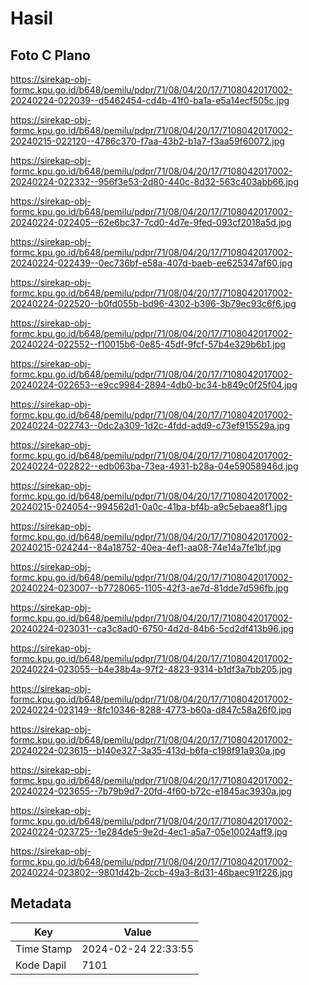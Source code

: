 # Hasil

## Foto C Plano

https://sirekap-obj-formc.kpu.go.id/b648/pemilu/pdpr/71/08/04/20/17/7108042017002-20240224-022039--d5462454-cd4b-41f0-ba1a-e5a14ecf505c.jpg

https://sirekap-obj-formc.kpu.go.id/b648/pemilu/pdpr/71/08/04/20/17/7108042017002-20240215-022120--4786c370-f7aa-43b2-b1a7-f3aa59f60072.jpg

https://sirekap-obj-formc.kpu.go.id/b648/pemilu/pdpr/71/08/04/20/17/7108042017002-20240224-022332--956f3e53-2d80-440c-8d32-563c403abb66.jpg

https://sirekap-obj-formc.kpu.go.id/b648/pemilu/pdpr/71/08/04/20/17/7108042017002-20240224-022405--62e6bc37-7cd0-4d7e-9fed-093cf2018a5d.jpg

https://sirekap-obj-formc.kpu.go.id/b648/pemilu/pdpr/71/08/04/20/17/7108042017002-20240224-022439--0ec736bf-e58a-407d-baeb-ee625347af60.jpg

https://sirekap-obj-formc.kpu.go.id/b648/pemilu/pdpr/71/08/04/20/17/7108042017002-20240224-022520--b0fd055b-bd96-4302-b396-3b79ec93c6f6.jpg

https://sirekap-obj-formc.kpu.go.id/b648/pemilu/pdpr/71/08/04/20/17/7108042017002-20240224-022552--f10015b6-0e85-45df-9fcf-57b4e329b6b1.jpg

https://sirekap-obj-formc.kpu.go.id/b648/pemilu/pdpr/71/08/04/20/17/7108042017002-20240224-022653--e9cc9984-2894-4db0-bc34-b849c0f25f04.jpg

https://sirekap-obj-formc.kpu.go.id/b648/pemilu/pdpr/71/08/04/20/17/7108042017002-20240224-022743--0dc2a309-1d2c-4fdd-add9-c73ef915529a.jpg

https://sirekap-obj-formc.kpu.go.id/b648/pemilu/pdpr/71/08/04/20/17/7108042017002-20240224-022822--edb063ba-73ea-4931-b28a-04e59058946d.jpg

https://sirekap-obj-formc.kpu.go.id/b648/pemilu/pdpr/71/08/04/20/17/7108042017002-20240215-024054--994562d1-0a0c-41ba-bf4b-a9c5ebaea8f1.jpg

https://sirekap-obj-formc.kpu.go.id/b648/pemilu/pdpr/71/08/04/20/17/7108042017002-20240215-024244--84a18752-40ea-4ef1-aa08-74e14a7fe1bf.jpg

https://sirekap-obj-formc.kpu.go.id/b648/pemilu/pdpr/71/08/04/20/17/7108042017002-20240224-023007--b7728065-1105-42f3-ae7d-81dde7d596fb.jpg

https://sirekap-obj-formc.kpu.go.id/b648/pemilu/pdpr/71/08/04/20/17/7108042017002-20240224-023031--ca3c8ad0-6750-4d2d-84b6-5cd2df413b96.jpg

https://sirekap-obj-formc.kpu.go.id/b648/pemilu/pdpr/71/08/04/20/17/7108042017002-20240224-023055--b4e38b4a-97f2-4823-9314-b1df3a7bb205.jpg

https://sirekap-obj-formc.kpu.go.id/b648/pemilu/pdpr/71/08/04/20/17/7108042017002-20240224-023149--8fc10346-8288-4773-b60a-d847c58a26f0.jpg

https://sirekap-obj-formc.kpu.go.id/b648/pemilu/pdpr/71/08/04/20/17/7108042017002-20240224-023615--b140e327-3a35-413d-b6fa-c198f91a930a.jpg

https://sirekap-obj-formc.kpu.go.id/b648/pemilu/pdpr/71/08/04/20/17/7108042017002-20240224-023655--7b79b9d7-20fd-4f60-b72c-e1845ac3930a.jpg

https://sirekap-obj-formc.kpu.go.id/b648/pemilu/pdpr/71/08/04/20/17/7108042017002-20240224-023725--1e284de5-9e2d-4ec1-a5a7-05e10024aff9.jpg

https://sirekap-obj-formc.kpu.go.id/b648/pemilu/pdpr/71/08/04/20/17/7108042017002-20240224-023802--9801d42b-2ccb-49a3-8d31-46baec91f226.jpg


## Metadata

| Key        | Value               |
| ---------- | ------------------- |
| Time Stamp | 2024-02-24 22:33:55 |
| Kode Dapil | 7101                |



